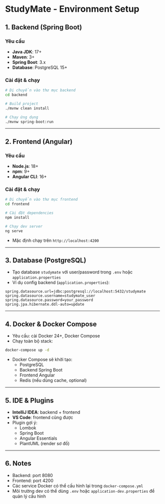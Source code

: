 # StudyMate - Environment Setup

## 1. Backend (Spring Boot)

### Yêu cầu

- **Java JDK**: 17+
- **Maven**: 3+
- **Spring Boot**: 3.x
- **Database**: PostgreSQL 15+

### Cài đặt & chạy

```bash
# Di chuyển vào thư mục backend
cd backend

# Build project
./mvnw clean install

# Chạy ứng dụng
./mvnw spring-boot:run
```

---

## 2. Frontend (Angular)

### Yêu cầu

- **Node.js**: 18+
- **npm**: 9+
- **Angular CLI**: 16+

### Cài đặt & chạy

```bash
# Di chuyển vào thư mục frontend
cd frontend

# Cài đặt dependencies
npm install

# Chạy dev server
ng serve
```

- Mặc định chạy trên `http://localhost:4200`

---

## 3. Database (PostgreSQL)

- Tạo database `studymate` với user/password trong `.env` hoặc `application.properties`
- Ví dụ config backend (`application.properties`):

```properties
spring.datasource.url=jdbc:postgresql://localhost:5432/studymate
spring.datasource.username=studymate_user
spring.datasource.password=your_password
spring.jpa.hibernate.ddl-auto=update
```

---

## 4. Docker & Docker Compose

- Yêu cầu: cài Docker 24+, Docker Compose
- Chạy toàn bộ stack:

```bash
docker-compose up -d
```

- Docker Compose sẽ khởi tạo:
  - PostgreSQL
  - Backend Spring Boot
  - Frontend Angular
  - Redis (nếu dùng cache, optional)

---

## 5. IDE & Plugins

- **IntelliJ IDEA**: backend + frontend
- **VS Code**: frontend cũng được
- Plugin gợi ý:
  - Lombok
  - Spring Boot
  - Angular Essentials
  - PlantUML (render sơ đồ)

---

## 6. Notes

- Backend: port 8080
- Frontend: port 4200
- Các service Docker có thể cấu hình lại trong `docker-compose.yml`
- Môi trường dev có thể dùng `.env` hoặc `application-dev.properties` để quản lý cấu hình

